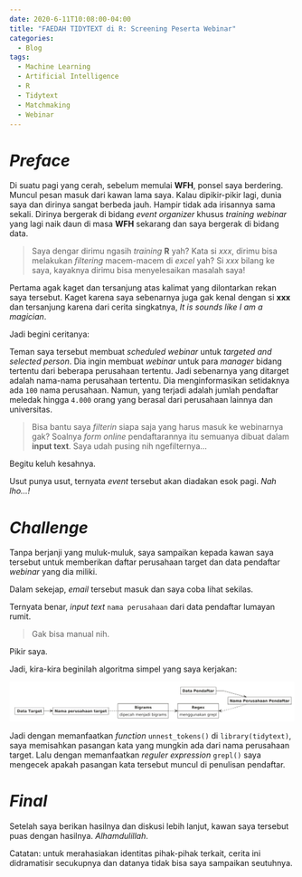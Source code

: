 ```yaml
---
date: 2020-6-11T10:08:00-04:00
title: "FAEDAH TIDYTEXT di R: Screening Peserta Webinar"
categories:
  - Blog
tags:
  - Machine Learning
  - Artificial Intelligence
  - R
  - Tidytext
  - Matchmaking
  - Webinar
---
```


# *Preface*

Di suatu pagi yang cerah, sebelum memulai **WFH**, ponsel saya
berdering. Muncul pesan masuk dari kawan lama saya. Kalau dipikir-pikir
lagi, dunia saya dan dirinya sangat berbeda jauh. Hampir tidak ada
irisannya sama sekali. Dirinya bergerak di bidang *event organizer*
khusus *training webinar* yang lagi naik daun di masa **WFH** sekarang
dan saya bergerak di bidang data.

> Saya dengar dirimu ngasih *training* **R** yah? Kata si *xxx*, dirimu
> bisa melakukan *filtering* macem-macem di *excel* yah? Si *xxx* bilang
> ke saya, kayaknya dirimu bisa menyelesaikan masalah saya\!

Pertama agak kaget dan tersanjung atas kalimat yang dilontarkan rekan
saya tersebut. Kaget karena saya sebenarnya juga gak kenal dengan si
**xxx** dan tersanjung karena dari cerita singkatnya, *It is sounds like
I am a magician*.

Jadi begini ceritanya:

Teman saya tersebut membuat *scheduled webinar* untuk *targeted and
selected person*. Dia ingin membuat *webinar* untuk para *manager*
bidang tertentu dari beberapa perusahaan tertentu. Jadi sebenarnya yang
ditarget adalah nama-nama perusahaan tertentu. Dia menginformasikan
setidaknya ada `100` nama perusahaan. Namun, yang terjadi adalah jumlah
pendaftar meledak hingga `4.000` orang yang berasal dari perusahaan
lainnya dan universitas.

> Bisa bantu saya *filterin* siapa saja yang harus masuk ke webinarnya
> gak? Soalnya *form online* pendaftarannya itu semuanya dibuat dalam
> **input text**. Saya udah pusing nih ngefilternya…

Begitu keluh kesahnya.

Usut punya usut, ternyata *event* tersebut akan diadakan esok pagi. *Nah
lho…\!*

# *Challenge*

Tanpa berjanji yang muluk-muluk, saya sampaikan kepada kawan saya
tersebut untuk memberikan daftar perusahaan target dan data pendaftar
*webinar* yang dia miliki.

Dalam sekejap, *email* tersebut masuk dan saya coba lihat sekilas.

Ternyata benar, *input text* `nama perusahaan` dari data pendaftar
lumayan rumit.

> Gak bisa manual nih.

Pikir saya.

Jadi, kira-kira beginilah algoritma simpel yang saya kerjakan:

![](https://raw.githubusercontent.com/ikanx101/belajaR/master/Bukan%20Infografis/Matchmaking%20Event/blog-post_files/figure-gfm/unnamed-chunk-1-1.png)<!-- -->

Jadi dengan memanfaatkan *function* `unnest_tokens()` di
`library(tidytext)`, saya memisahkan pasangan kata yang mungkin ada dari
nama perusahaan target. Lalu dengan memanfaatkan *reguler expression*
`grepl()` saya mengecek apakah pasangan kata tersebut muncul di
penulisan pendaftar.

# *Final*

Setelah saya berikan hasilnya dan diskusi lebih lanjut, kawan saya
tersebut puas dengan hasilnya. *Alhamdulillah*.

Catatan: untuk merahasiakan identitas pihak-pihak terkait, cerita ini
didramatisir secukupnya dan datanya tidak bisa saya sampaikan seutuhnya.
